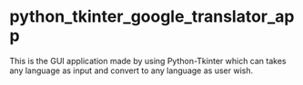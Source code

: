 # python_tkinter_google_translator_app
This is the GUI application made by using Python-Tkinter which can takes any language as input and convert to any language as user wish.

